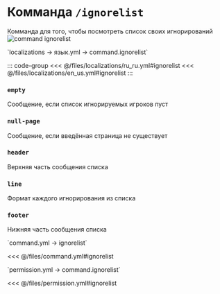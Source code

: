 # Комманда `/ignorelist`

Комманда для того, чтобы посмотреть список своих игнорирований
![command ignorelist](/commandignorelist.png)

[//]: # (localization)
<!--@include: @/parts/words.md#localization--> 
<!--@include: @/parts/words.md#path--> `localizations → язык.yml → command.ignorelist`

<!--@include: @/parts/words.md#default--> 

::: code-group
<<< @/files/localizations/ru_ru.yml#ignorelist
<<< @/files/localizations/en_us.yml#ignorelist
:::

### `empty`

Сообщение, если список игнорируемых игроков пуст

### `null-page`

Сообщение, если введённая страница не существует

### `header`

Верхняя часть сообщения списка

### `line`

Формат каждого игнорирования из списка

### `footer`

Нижняя часть сообщения списка

[//]: # (command.yml)
<!--@include: @/parts/words.md#setting-->
<!--@include: @/parts/words.md#path--> `command.yml → ignorelist`

<!--@include: @/parts/words.md#default-->
<<< @/files/command.yml#ignorelist

<!--@include: @/parts/enable.md-->
<!--@include: @/parts/perPage.md-->
<!--@include: @/parts/aliases.md-->
<!--@include: @/parts/cooldown.md-->
<!--@include: @/parts/sound.md-->

[//]: # (permission.yml)
<!--@include: @/parts/words.md#permission-->
<!--@include: @/parts/words.md#path--> `permission.yml → command.ignorelist`

<!--@include: @/parts/words.md#default-->
<<< @/files/permission.yml#ignorelist

<!--@include: @/parts/permission/permissionTier3.md-->
<!--@include: @/parts/permission/cooldown.md-->
<!--@include: @/parts/permission/sound.md-->
